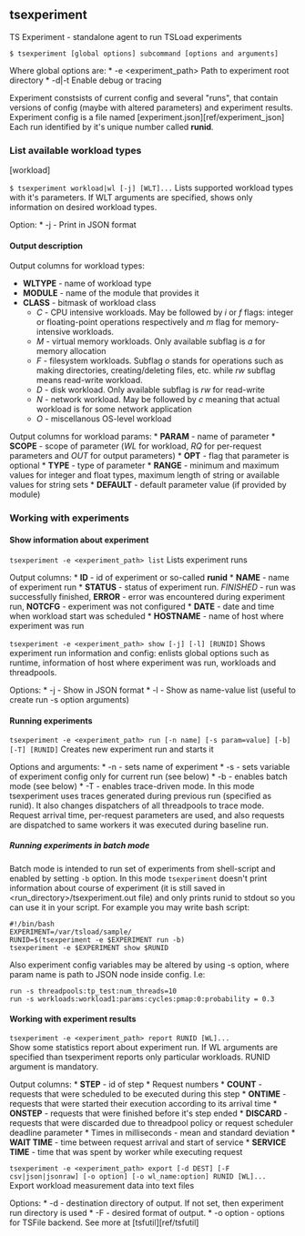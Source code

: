 ## tsexperiment

TS Experiment - standalone agent to run TSLoad experiments 

`$ tsexperiment [global options] subcommand [options and arguments]`

Where global options are:
	* -e <experiment_path>
		Path to experiment root directory
	* -d|-t 
		Enable debug or tracing

Experiment constsists of current config and several "runs", that contain versions of config (maybe with altered parameters) and experiment results. Experiment config is a file named [experiment.json][ref/experiment_json] Each run identified by it's unique number called __runid__. 

### List available workload types

[workload]

`$ tsexperiment workload|wl [-j] [WLT]...`
Lists supported workload types with it's parameters. If WLT arguments are specified, shows only information on desired workload types.

Option:
	* -j - Print in JSON format   

#### Output description

Output columns for workload types:
   * __WLTYPE__ - name of workload type
   * __MODULE__ - name of the module that provides it
   * __CLASS__ - bitmask of workload class
       * _C_ - CPU intensive workloads. May be followed by _i_ or _f_ flags: integer or floating-point operations respectively and _m_ flag for memory-intensive workloads.
       * _M_ - virtual memory workloads. Only available subflag is _a_ for memory allocation
       * _F_ - filesystem workloads. Subflag _o_ stands for operations such as making directories, creating/deleting files, etc. while _rw_ subflag means read-write workload.
       * _D_ - disk workload. Only available subflag is _rw_ for read-write
       * _N_ - network workload. May be followed by _c_ meaning that actual workload is for some network application
       * _O_ - miscellanous OS-level workload

Output columns for workload params:
    * __PARAM__ - name of parameter
    * __SCOPE__ - scope of parameter (_WL_ for workload, _RQ_ for per-request parameters and _OUT_ for output parameters)
    * __OPT__ - flag that parameter is optional
    * __TYPE__ - type of parameter
    * __RANGE__ - minimum and maximum values for integer and float types, maximum length of string or available values for string sets
    * __DEFAULT__ - default parameter value (if provided by module)
        
### Working with experiments

#### Show information about experiment

`tsexperiment -e <experiment_path> list`
Lists experiment runs

Output columns:
	* __ID__ - id of experiment or so-called __runid__
	* __NAME__ - name of experiment run
	* __STATUS__ - status of experiment run. _FINISHED_ - run was successfully finished, __ERROR__ - error was encountered during experiment run, __NOTCFG__ - experiment was not configured
	* __DATE__ - date and time when workload start was scheduled
	* __HOSTNAME__ - name of host where experiment was run


`tsexperiment -e <experiment_path> show [-j] [-l] [RUNID]`
Shows experiment run information and config: enlists global options such as runtime, information of host where experiment was run, workloads and threadpools.

Options:
	* -j - Show in JSON format
	* -l - Show as name-value list (useful to create run -s option arguments)

#### Running experiments

`tsexperiment -e <experiment_path> run [-n name] [-s param=value] [-b] [-T] [RUNID]`
Creates new experiment run and starts it

Options and arguments: 
	* -n - sets name of experiment 
	* -s - sets variable of experiment config only for current run (see below)
	* -b - enables batch mode (see below)
	* -T - enables trace-driven mode. In this mode tsexperiment uses traces generated during previous run (specified as runid). It also changes dispatchers of all threadpools to trace mode. Request arrival time, per-request parameters are used, and also requests are dispatched to same workers it was executed during baseline run.

##### Running experiments in batch mode

Batch mode is intended to run set of experiments from shell-script and enabled by setting `-b` option. In this mode `tsexperiment` doesn't print information about course of experiment (it is still saved in <run_directory>/tsexperiment.out file) and only prints runid to stdout so you can use it in your script. For example you may write bash script:

```
#!/bin/bash
EXPERIMENT=/var/tsload/sample/
RUNID=$(tsexperiment -e $EXPERIMENT run -b)
tsexperiment -e $EXPERIMENT show $RUNID
```

Also experiment config variables may be altered by using -s option, where param name is path to JSON node inside config. I.e:
```
run -s threadpools:tp_test:num_threads=10
run -s workloads:workload1:params:cycles:pmap:0:probability = 0.3
```
	
#### Working with experiment results

`tsexperiment -e <experiment_path> report RUNID [WL]...`  
Show some statistics report about experiment run. If WL arguments are specified than tsexperiment reports only particular workloads. RUNID argument is mandatory.

Output columns:
	* __STEP__ - id of step
	* Request numbers
		* __COUNT__ - requests that were scheduled to be executed during this step
		* __ONTIME__ - requests that were started their execution according to its arrival time
		* __ONSTEP__ - requests that were finished before it's step ended
		* __DISCARD__ - requests that were discarded due to threadpool policy or request scheduler deadline parameter
	* Times in milliseconds - mean and standard deviation
		* __WAIT TIME__ - time between request arrival and start of service
		* __SERVICE TIME__ - time that was spent by worker while executing request

`tsexperiment -e <experiment_path> export [-d DEST] [-F csv|json|jsonraw] [-o option] [-o wl_name:option] RUNID [WL]...   `
Export workload measurement data into text files

Options: 
	* -d - destination directory of output. If not set, then experiment run directory is used
	* -F - desired format of output.
	* -o option - options for TSFile backend. See more at [tsfutil][ref/tsfutil]

